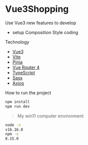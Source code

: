 # Vue3Shopping

Use Vue3 new features to develop

- setup Composition Style coding

Technology

- [Vue3](https://vuejs.org/)
- [Vite](https://vitejs.dev/)
- [Pinia](https://pinia.vuejs.org/)
- [Vue Router 4](https://router.vuejs.org/)
- [TypeScript](https://www.typescriptlang.org/)
- [Sass](https://sass-lang.com/)
- [Axios](https://axios-http.com/)

How to run the project

```sh
npm install
npm run dev
```

> My win11 computer environment

```sh
node -v
v16.16.0
npm -v
8.15.0
```
